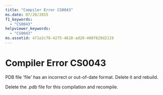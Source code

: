 ```yaml
---
title: "Compiler Error CS0043"
ms.date: 07/20/2015
f1_keywords: 
  - "CS0043"
helpviewer_keywords: 
  - "CS0043"
ms.assetid: 471e2cf8-4275-4618-ad20-408f829d2119
---
```

# Compiler Error CS0043
PDB file 'file' has an incorrect or out-of-date format. Delete it and rebuild.  
  
 Delete the .pdb file for this compilation and recompile.

